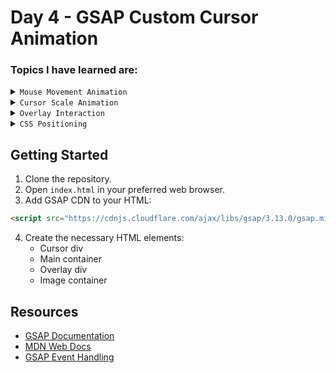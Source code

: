 # Day 4 - GSAP Custom Cursor Animation

### Topics I have learned are:

<details>
<summary><code>Mouse Movement Animation</code></summary>

#### This is used to create smooth cursor movement animations using GSAP and mousemove event

## syntax:

```javascript
element.addEventListener("mousemove", (dets) => {
    gsap.to("#cursor", {
        x: dets.x,
        y: dets.y,
        duration: 0.5
    })
})

/*
here dets.x and dets.y are the mouse coordinates
duration controls the smoothness of movement
*/
```
</details>

<details>
<summary><code>Cursor Scale Animation</code></summary>

#### This is used to create hover effects by scaling the cursor and adding text

## syntax:

```javascript
element.addEventListener("mouseenter", () => {
    gsap.to("#cursor", {
        scale: 4,
        duration: 0.5
    })
})

/*
scale property changes cursor size
duration controls animation speed
*/
```
</details>

<details>
<summary><code>Overlay Interaction</code></summary>

#### This creates an invisible overlay for better cursor interaction with specific areas

## syntax:

```javascript
overlay.addEventListener("mouseleave", () => {
    cursor.innerHTML = "";
    gsap.to(cursor, {
        scale: 1,
        duration: 0.5
    })
})

/*
overlay is a transparent div that triggers
cursor animations on hover
*/
```
</details>

<details>
<summary><code>CSS Positioning</code></summary>

#### Essential CSS properties for custom cursor implementation

```css
#cursor {
    position: fixed;
    z-index: 9;
    /* Other styling properties */
}

#overlay {
    position: absolute;
    z-index: 11;
    /* Other styling properties */
}
```
</details>

## Getting Started

1. Clone the repository.
2. Open `index.html` in your preferred web browser.
3. Add GSAP CDN to your HTML:
```html
<script src="https://cdnjs.cloudflare.com/ajax/libs/gsap/3.13.0/gsap.min.js"></script>
```
4. Create the necessary HTML elements:
   - Cursor div
   - Main container
   - Overlay div
   - Image container

## Resources

- [GSAP Documentation](https://greensock.com/docs/)
- [MDN Web Docs](https://developer.mozilla.org/)
- [GSAP Event Handling](https://greensock.com/docs/v3/GSAP/Timeline)